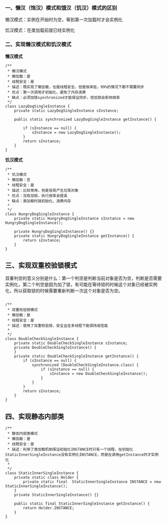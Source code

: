 ### 一、懒汉（饱汉）模式和饿汉（饥汉）模式的区别 ###

懒汉模式：实例在开始时为空，等到第一次加载时才会实例化


饥汉模式：在类加载前就已经实例化

### 二、实现懒汉模式和饥汉模式 ###

**懒汉模式**


```
/**
 * 懒汉模式
 * 懒加载：是
 * 线程安全：是
 * 描述：既实现了懒加载，也是线程安全，但是效率低，99%的情况下都不需要同步
 * 优点：第一次调用才初始化，避免了内存浪费
 * 缺点：必须加锁synchronized才能保证同步，但加锁会影响效率
 */
class LazyDogSingleInstance {
	private static LazyDogSingleInstance sInstance; 
	
	public static synchronized LazyDogSingleInstance getInstance() {
		
		if (sInstance == null) {
			sInstance = new LazyDogSingleInstance();
		}
		return sInstance;
	}
}
```

**饥汉模式**

```
/**
 * 饥汉模式
 * 懒加载：否
 * 线程安全：是
 * 描述：比较常用，但是容易产生垃圾对象
 * 优点：没有加锁，执行效率会提高
 * 缺点：类加载时就初始化，浪费内存
 *
 */
class HungryDogSingleInstance {
	private static HungryDogSingleInstance sInstance = new HungryDogSingleInstance();
	
	private HungryDogSingleInstance() {}
	private static HungryDogSingleInstance getInstance() {
		return sInstance;
	}
}
```

## 三、实现双重校验锁模式 ##

双重判空的意义分别是什么：第一个判空是判断当前对象是否为空，判断是否需要实例化，第二个判空是因为加了锁，有可能在等待锁的时候这个对象已经被实例化，所以获取锁的时候需要重新判断一次这个对象是否为空。

```

/**
 * 双重校验锁模式
 * 懒加载：是
 * 线程安全：是
 * 描述：使用了双重校验锁，安全且在多线程下能保持高性能
 *
 */
class DoubleCheckSingleInstance {
	private static DoubleCheckSingleInstance sInstance;
	private DoubleCheckSingleInstance() {
	}
	private static DoubleCheckSingleInstance getInstance() {
		if (sInstance == null) {
			synchronized (DoubleCheckSingleInstance.class) {
				if (sInstance == null) {
					sInstance = new DoubleCheckSingleInstance();
				}
			}
		}
		return sInstance;
	}
}
```

## 四、实现静态内部类 ##

```
/**
 * 静态内部类模式
 * 懒加载：是
 * 线程安全：是
 * 描述：利用了类加载机制保证初始化INSTANCE时只有一个线程，在初始化StaticInnerSingleInstance没有实例化INSTANCE，而是在调用getInstance时才实例化
 *
 */
class StaticInnerSingleInstance {
	private static class Holder {
		private static final  StaticInnerSingleInstance INSTANCE = new StaticInnerSingleInstance();
	}
	private StaticInnerSingleInstance() {}
	
	public static final StaticInnerSingleInstance getInstance() {
		return Holder.INSTANCE;
	}
}

```